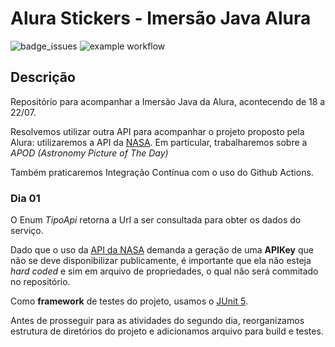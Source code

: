 # Alura Stickers - Imersão Java Alura

![badge_issues](https://img.shields.io/github/issues/vsantsal/alura-stickers)
![example workflow](https://github.com/vsantsal/alura-stickers/actions/workflows/maven.yml/badge.svg)


## Descrição

Repositório para acompanhar a Imersão Java da Alura, acontecendo de 18 a 22/07.

Resolvemos utilizar outra API para acompanhar o projeto proposto pela Alura: utilizaremos a API da [NASA](https://api.nasa.gov/). Em particular, trabalharemos sobre a *APOD (Astronomy Picture of The Day)*

Também praticaremos Integração Contínua com o uso do Github Actions.

### Dia 01

O Enum *TipoApi* retorna a Url a ser consultada para obter os dados do serviço. 

Dado que o uso da [API da NASA](https://api.nasa.gov/) demanda a geração de uma **APIKey** que não se deve disponibilizar publicamente, é importante que ela não esteja *hard coded* e sim em arquivo de propriedades, o qual não será commitado no repositório.

Como **framework** de testes do projeto, usamos o [JUnit 5](https://junit.org/junit5/).

Antes de prosseguir para as atividades do segundo dia, reorganizamos estrutura de diretórios do projeto e adicionamos arquivo para build e testes.

